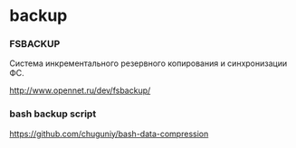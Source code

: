 backup
======

### FSBACKUP
Cистема инкрементального резервного копирования и синхронизации ФС.

<http://www.opennet.ru/dev/fsbackup/>


### bash backup script
https://github.com/chuguniy/bash-data-compression